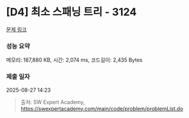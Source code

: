 # [D4] 최소 스패닝 트리 - 3124 

[문제 링크](https://swexpertacademy.com/main/code/problem/problemDetail.do?contestProbId=AV_mSnmKUckDFAWb) 

### 성능 요약

메모리: 187,880 KB, 시간: 2,074 ms, 코드길이: 2,435 Bytes

### 제출 일자

2025-08-27 14:23



> 출처: SW Expert Academy, https://swexpertacademy.com/main/code/problem/problemList.do